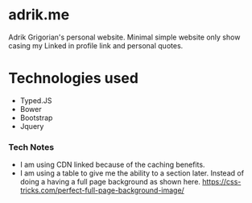 # adrik.me
Adrik Grigorian's personal website. Minimal simple website only show casing my Linked in profile link
and personal quotes. 


# Technologies used
* Typed.JS
* Bower
* Bootstrap
* Jquery 

### Tech Notes
* I am using CDN linked because of the caching benefits. 
* I am using a table to give me the ability to a section later. Instead of doing a having a full page 
background as shown here. https://css-tricks.com/perfect-full-page-background-image/